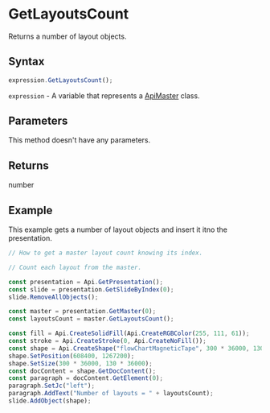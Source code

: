 # GetLayoutsCount

Returns a number of layout objects.

## Syntax

```javascript
expression.GetLayoutsCount();
```

`expression` - A variable that represents a [ApiMaster](../ApiMaster.md) class.

## Parameters

This method doesn't have any parameters.

## Returns

number

## Example

This example gets a number of layout objects and insert it itno the presentation.

```javascript editor-pptx
// How to get a master layout count knowing its index.

// Count each layout from the master.

const presentation = Api.GetPresentation();
const slide = presentation.GetSlideByIndex(0);
slide.RemoveAllObjects();

const master = presentation.GetMaster(0);
const layoutsCount = master.GetLayoutsCount();

const fill = Api.CreateSolidFill(Api.CreateRGBColor(255, 111, 61));
const stroke = Api.CreateStroke(0, Api.CreateNoFill());
const shape = Api.CreateShape("flowChartMagneticTape", 300 * 36000, 130 * 36000, fill, stroke);
shape.SetPosition(608400, 1267200);
shape.SetSize(300 * 36000, 130 * 36000);
const docContent = shape.GetDocContent();
const paragraph = docContent.GetElement(0);
paragraph.SetJc("left");
paragraph.AddText("Number of layouts = " + layoutsCount);
slide.AddObject(shape);

```
